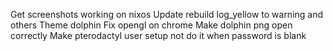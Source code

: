 Get screenshots working on nixos
Update rebuild log_yellow to warning and others
Theme dolphin
Fix opengl on chrome
Make dolphin png open correctly
Make pterodactyl user setup not do it when password is blank

